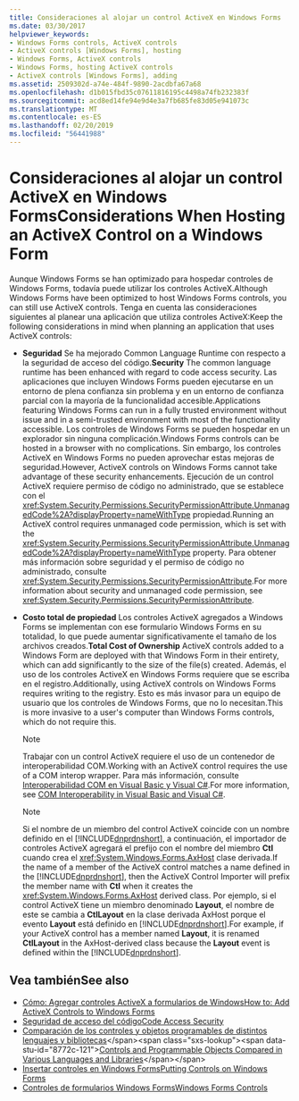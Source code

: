 ```yaml
---
title: Consideraciones al alojar un control ActiveX en Windows Forms
ms.date: 03/30/2017
helpviewer_keywords:
- Windows Forms controls, ActiveX controls
- ActiveX controls [Windows Forms], hosting
- Windows Forms, ActiveX controls
- Windows Forms, hosting ActiveX controls
- ActiveX controls [Windows Forms], adding
ms.assetid: 2509302d-a74e-484f-9890-2acdbfa67a68
ms.openlocfilehash: d1b015fbd35c07611816195c4498a74fb232383f
ms.sourcegitcommit: acd8ed14fe94e9d4e3a7fb685fe83d05e941073c
ms.translationtype: MT
ms.contentlocale: es-ES
ms.lasthandoff: 02/20/2019
ms.locfileid: "56441988"
---
```

# <a name="considerations-when-hosting-an-activex-control-on-a-windows-form"></a><span data-ttu-id="8772c-102">Consideraciones al alojar un control ActiveX en Windows Forms</span><span class="sxs-lookup"><span data-stu-id="8772c-102">Considerations When Hosting an ActiveX Control on a Windows Form</span></span>
<span data-ttu-id="8772c-103">Aunque Windows Forms se han optimizado para hospedar controles de Windows Forms, todavía puede utilizar los controles ActiveX.</span><span class="sxs-lookup"><span data-stu-id="8772c-103">Although Windows Forms have been optimized to host Windows Forms controls, you can still use ActiveX controls.</span></span> <span data-ttu-id="8772c-104">Tenga en cuenta las consideraciones siguientes al planear una aplicación que utiliza controles ActiveX:</span><span class="sxs-lookup"><span data-stu-id="8772c-104">Keep the following considerations in mind when planning an application that uses ActiveX controls:</span></span>  
  
-   <span data-ttu-id="8772c-105">**Seguridad** Se ha mejorado Common Language Runtime con respecto a la seguridad de acceso del código.</span><span class="sxs-lookup"><span data-stu-id="8772c-105">**Security** The common language runtime has been enhanced with regard to code access security.</span></span> <span data-ttu-id="8772c-106">Las aplicaciones que incluyen Windows Forms pueden ejecutarse en un entorno de plena confianza sin problema y en un entorno de confianza parcial con la mayoría de la funcionalidad accesible.</span><span class="sxs-lookup"><span data-stu-id="8772c-106">Applications featuring Windows Forms can run in a fully trusted environment without issue and in a semi-trusted environment with most of the functionality accessible.</span></span> <span data-ttu-id="8772c-107">Los controles de Windows Forms se pueden hospedar en un explorador sin ninguna complicación.</span><span class="sxs-lookup"><span data-stu-id="8772c-107">Windows Forms controls can be hosted in a browser with no complications.</span></span> <span data-ttu-id="8772c-108">Sin embargo, los controles ActiveX en Windows Forms no pueden aprovechar estas mejoras de seguridad.</span><span class="sxs-lookup"><span data-stu-id="8772c-108">However, ActiveX controls on Windows Forms cannot take advantage of these security enhancements.</span></span> <span data-ttu-id="8772c-109">Ejecución de un control ActiveX requiere permiso de código no administrado, que se establece con el <xref:System.Security.Permissions.SecurityPermissionAttribute.UnmanagedCode%2A?displayProperty=nameWithType> propiedad.</span><span class="sxs-lookup"><span data-stu-id="8772c-109">Running an ActiveX control requires unmanaged code permission, which is set with the <xref:System.Security.Permissions.SecurityPermissionAttribute.UnmanagedCode%2A?displayProperty=nameWithType> property.</span></span> <span data-ttu-id="8772c-110">Para obtener más información sobre seguridad y el permiso de código no administrado, consulte <xref:System.Security.Permissions.SecurityPermissionAttribute>.</span><span class="sxs-lookup"><span data-stu-id="8772c-110">For more information about security and unmanaged code permission, see <xref:System.Security.Permissions.SecurityPermissionAttribute>.</span></span>  
  
-   <span data-ttu-id="8772c-111">**Costo total de propiedad** Los controles ActiveX agregados a Windows Forms se implementan con ese formulario Windows Forms en su totalidad, lo que puede aumentar significativamente el tamaño de los archivos creados.</span><span class="sxs-lookup"><span data-stu-id="8772c-111">**Total Cost of Ownership** ActiveX controls added to a Windows Form are deployed with that Windows Form in their entirety, which can add significantly to the size of the file(s) created.</span></span> <span data-ttu-id="8772c-112">Además, el uso de los controles ActiveX en Windows Forms requiere que se escriba en el registro.</span><span class="sxs-lookup"><span data-stu-id="8772c-112">Additionally, using ActiveX controls on Windows Forms requires writing to the registry.</span></span> <span data-ttu-id="8772c-113">Esto es más invasor para un equipo de usuario que los controles de Windows Forms, que no lo necesitan.</span><span class="sxs-lookup"><span data-stu-id="8772c-113">This is more invasive to a user's computer than Windows Forms controls, which do not require this.</span></span>  
  
    > [!NOTE]
    >  <span data-ttu-id="8772c-114">Trabajar con un control ActiveX requiere el uso de un contenedor de interoperabilidad COM.</span><span class="sxs-lookup"><span data-stu-id="8772c-114">Working with an ActiveX control requires the use of a COM interop wrapper.</span></span> <span data-ttu-id="8772c-115">Para más información, consulte [Interoperabilidad COM en Visual Basic y Visual C#](~/docs/visual-basic/programming-guide/com-interop/com-interoperability-in-net-framework-applications.md).</span><span class="sxs-lookup"><span data-stu-id="8772c-115">For more information, see [COM Interoperability in Visual Basic and Visual C#](~/docs/visual-basic/programming-guide/com-interop/com-interoperability-in-net-framework-applications.md).</span></span>  
  
    > [!NOTE]
    >  <span data-ttu-id="8772c-116">Si el nombre de un miembro del control ActiveX coincide con un nombre definido en el [!INCLUDE[dnprdnshort](../../../../includes/dnprdnshort-md.md)], a continuación, el importador de controles ActiveX agregará el prefijo con el nombre del miembro **Ctl** cuando crea el <xref:System.Windows.Forms.AxHost> clase derivada.</span><span class="sxs-lookup"><span data-stu-id="8772c-116">If the name of a member of the ActiveX control matches a name defined in the [!INCLUDE[dnprdnshort](../../../../includes/dnprdnshort-md.md)], then the ActiveX Control Importer will prefix the member name with **Ctl** when it creates the <xref:System.Windows.Forms.AxHost> derived class.</span></span> <span data-ttu-id="8772c-117">Por ejemplo, si el control ActiveX tiene un miembro denominado **Layout**, el nombre de este se cambia a **CtlLayout** en la clase derivada AxHost porque el evento **Layout** está definido en [!INCLUDE[dnprdnshort](../../../../includes/dnprdnshort-md.md)].</span><span class="sxs-lookup"><span data-stu-id="8772c-117">For example, if your ActiveX control has a member named **Layout**, it is renamed **CtlLayout** in the AxHost-derived class because the **Layout** event is defined within the [!INCLUDE[dnprdnshort](../../../../includes/dnprdnshort-md.md)].</span></span>  
  
## <a name="see-also"></a><span data-ttu-id="8772c-118">Vea también</span><span class="sxs-lookup"><span data-stu-id="8772c-118">See also</span></span>
- [<span data-ttu-id="8772c-119">Cómo: Agregar controles ActiveX a formularios de Windows</span><span class="sxs-lookup"><span data-stu-id="8772c-119">How to: Add ActiveX Controls to Windows Forms</span></span>](../../../../docs/framework/winforms/controls/how-to-add-activex-controls-to-windows-forms.md)
- [<span data-ttu-id="8772c-120">Seguridad de acceso del código</span><span class="sxs-lookup"><span data-stu-id="8772c-120">Code Access Security</span></span>](../../../../docs/framework/misc/code-access-security.md)
- <span data-ttu-id="8772c-121">[Comparación de los controles y objetos programables de distintos lenguajes y bibliotecas](https://docs.microsoft.com/previous-versions/visualstudio/visual-studio-2010/0061wezk(v=vs.100))</span><span class="sxs-lookup"><span data-stu-id="8772c-121">[Controls and Programmable Objects Compared in Various Languages and Libraries](https://docs.microsoft.com/previous-versions/visualstudio/visual-studio-2010/0061wezk(v=vs.100))</span></span>
- [<span data-ttu-id="8772c-122">Insertar controles en Windows Forms</span><span class="sxs-lookup"><span data-stu-id="8772c-122">Putting Controls on Windows Forms</span></span>](../../../../docs/framework/winforms/controls/putting-controls-on-windows-forms.md)
- [<span data-ttu-id="8772c-123">Controles de formularios Windows Forms</span><span class="sxs-lookup"><span data-stu-id="8772c-123">Windows Forms Controls</span></span>](../../../../docs/framework/winforms/controls/index.md)
